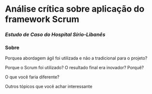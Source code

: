   # Análise crítica sobre aplicação do framework Scrum
  ### _Estudo de Caso do Hospital Sírio-Libanês_
  
  ### Sobre
  Porquea abordagem ágil foi utilizada e não a tradicional para o projeto?
  
  Porque o Scrum foi utilizado? O resultado final era inovador? Porquê? 
  
  O que você faria diferente?
  
  Outros tópicos que você achar interessante 
